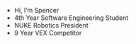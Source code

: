 - Hi, I’m Spencer
- 4th Year Software Engineering Student
- NUKE Robotics President 
- 9 Year VEX Competitor
